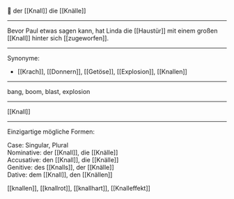 🔵 der [[Knall]]
die [[Knälle]]

---
Bevor Paul etwas sagen kann, hat Linda die [[Haustür]] mit einem großen [[Knall]] hinter sich [[zugeworfen]].


---
Synonyme:
- [[Krach]], [[Donnern]], [[Getöse]], [[Explosion]], [[Knallen]]

---
bang, boom, blast, explosion

---
[[Knall]]

---
Einzigartige mögliche Formen: 

Case: Singular, Plural  
Nominative: der [[Knall]], die [[Knälle]]  
Accusative: den [[Knall]], die [[Knälle]]  
Genitive: des [[Knalls]], der [[Knälle]]  
Dative: dem [[Knall]], den [[Knällen]] 

[[knallen]], [[knallrot]], [[knallhart]], [[Knalleffekt]]